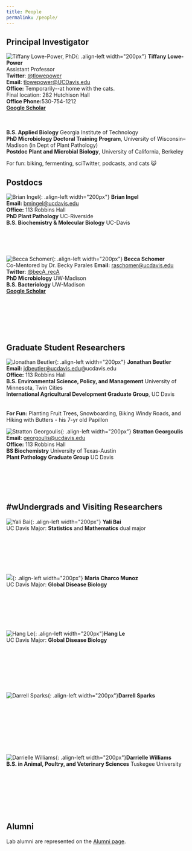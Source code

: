 ```yaml
---
title: People
permalink: /people/
---
```


## Principal Investigator

![Tiffany Lowe-Power, PhD](/assets/people/portrait_lowepower.jpg){: .align-left width="200px"}
**Tiffany Lowe-Power** <br> 
Assistant Professor <br>
**Twitter**: [@tlowepower](https://twitter.com/TLowePower) <br>
**Email:** tlowepower@UCDavis.edu <br>
**Office:** Temporarily--at home with the cats. <br>Final location: 282 Hutchison Hall <br> 
**Office Phone:** ​530-754-1212 <br>
[**Google Scholar**](https://scholar.google.com/citations?user=aMxz2moAAAAJ&hl=en) <br><br><br>

**B.S. Applied Biology** Georgia Institute of Technology
<br> **PhD Microbiology Doctoral Training Program**, University of Wisconsin–Madison (in Dept of Plant Pathology)
<br> **Postdoc Plant and Microbial Biology**, University of California, Berkeley 

For fun: biking, fermenting, sciTwitter, podcasts, and cats 😺

## Postdocs
![Brian Ingel](/assets/people/portrait_ingel.jpg){: .align-left width="200px"}
**Brian Ingel** <br> 
**Email:** bmingel@ucdavis.edu <br>
**Office:** 113 Robbins Hall<br>
**PhD Plant Pathology** UC-Riverside <br>
**B.S. Biochemistry & Molecular Biology** UC-Davis <br>

<br><br><br>

![Becca Schomer](/assets/people/portrait_schomer.jpg){: .align-left width="200px"}
**Becca Schomer** <br> 
Co-Mentored by Dr. Becky Parales 
**Email:** raschomer@ucdavis.edu  <br>
**Twitter**: [@becA_recA](https://twitter.com/becA_recA) <br>
**PhD Microbiology** UW-Madison <br>
**B.S. Bacteriology** UW-Madison <br>
[**Google Scholar**](https://scholar.google.com/citations?user=dkiS81YAAAAJ&hl=en) <br><br><br>


<br><br><br>
## Graduate Student Researchers
![Jonathan Beutler](/assets/people/portrait_beutler.jpg){: .align-left width="200px"}
**Jonathan Beutler** <br> 
**Email:** jdbeutler@ucdavis.edu@ucdavis.edu <br>
**Office:** 113 Robbins Hall<br>
**B.S. Environmental Science, Policy, and Management** University of Minnesota, Twin Cities <br>
**International Agricultural Development Graduate Group**, UC Davis
<br><br><br>
**For Fun:**  Planting Fruit Trees, Snowboarding, Biking Windy Roads, and Hiking with Butters - his 7-yr old Papillon


![Stratton Georgoulis](/assets/people/portrait_georgoulis.jpg){: .align-left width="200px"}
**Stratton Georgoulis** <br> 
**Email:** georgoulis@ucdavis.edu <br>
**Office:** 113 Robbins Hall<br>
**BS Biochemistry** University of Texas-Austin <br>
**Plant Pathology Graduate Group** UC Davis

<br><br><br><br>
## #wUndergrads and Visiting Researchers

![Yali Bai](/assets/people/portrait_tbd.jpg){: .align-left width="200px"}
**Yali Bai** <br> 
UC Davis Major: **Statistics** and **Mathematics** dual major  <br>

<br><br><br><br><br>

![](/assets/people/portrait_charco_munoz.jpg){: .align-left width="200px"}
**Maria Charco Munoz** <br> 
UC Davis Major: **Global Disease Biology**  <br>

<br><br><br><br><br>

![Hang Le](/assets/people/portrait_le.jpg){: .align-left width="200px"}**Hang Le** <br> 
UC Davis Major: **Global Disease Biology**  <br>

<br><br><br><br><br><br>

![Darrell Sparks](/assets/people/portrait_tbd.jpg){: .align-left width="200px"}**Darrell Sparks** <br> 
<br>

<br><br><br><br><br><br>

![Darrielle Williams](/assets/people/portrait_tbd.jpg){: .align-left width="200px"}**Darrielle Williams** <br> 
**B.S. in Animal, Poultry, and Veterinary Sciences**  Tuskegee University<br>

<br><br><br><br><br><br>

## Alumni

Lab alumni are represented on the [Alumni page](/alumni).







